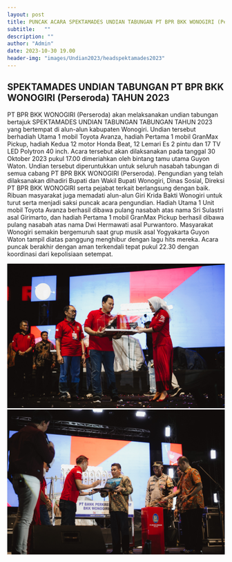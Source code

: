 ```yaml
---
layout: post
title: PUNCAK ACARA SPEKTAMADES UNDIAN TABUNGAN PT BPR BKK WONOGIRI (Perseroda) TAHUN 2023
subtitle:   ""
description: ""
author: "Admin"
date: 2023-10-30 19.00
header-img: "images/Undian2023/headspektamades2023"
---
```


## SPEKTAMADES UNDIAN TABUNGAN PT BPR BKK WONOGIRI (Perseroda) TAHUN 2023

PT BPR BKK WONOGIRI (Perseroda) akan melaksanakan undian tabungan bertajuk SPEKTAMADES UNDIAN TABUNGAN TABUNGAN TAHUN 2023 yang bertempat di alun-alun kabupaten Wonogiri. Undian tersebut berhadiah Utama 1 mobil Toyota Avanza, hadiah Pertama 1 mobil GranMax Pickup, hadiah Kedua 12 motor Honda Beat, 12 Lemari Es 2 pintu dan 17 TV LED Polytron 40 inch. Acara tersebut akan dilaksanakan pada tanggal 30 Oktober 2023 pukul 17.00 dimeriahkan oleh bintang tamu utama Guyon Waton. Undian tersebut diperuntukkan untuk seluruh nasabah tabungan di semua cabang PT BPR BKK WONOGIRI (Perseroda). Pengundian yang telah dilaksanakan dihadiri Bupati dan Wakil Bupati Wonogiri, Dinas Sosial, Direksi PT BPR BKK WONOGIRI serta pejabat terkait berlangsung dengan baik. Ribuan masyarakat juga memadati alun-alun Giri Krida Bakti Wonogiri untuk turut serta menjadi saksi puncak acara pengundian. Hadiah Utama 1 Unit mobil Toyota Avanza berhasil dibawa pulang nasabah atas nama Sri Sulastri asal Girimarto, dan hadiah Pertama 1 mobil GranMax Pickup berhasil dibawa pulang nasabah atas nama Dwi Hermawati asal Purwantoro. Masyarakat Wonogiri semakin bergemuruh saat grup musik asal Yogyakarta Guyon Waton tampil diatas panggung menghibur dengan lagu hits mereka. Acara puncak berakhir dengan aman terkendali tepat pukul 22.30 dengan koordinasi dari kepolisiaan setempat.

<img src="/images/Undian2023/1.jpg" class="img-responsive img-centered" alt="">

<img src="/images/Undian2023/2.jpg" class="img-responsive img-centered" alt="">